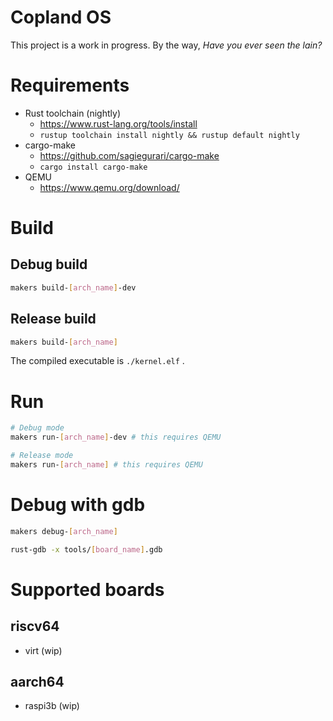 # Copland OS

This project is a work in progress. By the way, *Have you ever seen the lain?*

# Requirements

- Rust toolchain (nightly)
  - https://www.rust-lang.org/tools/install
  - `rustup toolchain install nightly && rustup default nightly`
- cargo-make
  - https://github.com/sagiegurari/cargo-make
  - `cargo install cargo-make`
- QEMU
  - https://www.qemu.org/download/

# Build

## Debug build

```bash
makers build-[arch_name]-dev
```

## Release build

```bash
makers build-[arch_name]
```

The compiled executable is `./kernel.elf` .

# Run

```bash
# Debug mode
makers run-[arch_name]-dev # this requires QEMU

# Release mode
makers run-[arch_name] # this requires QEMU
```

# Debug with gdb

```bash
makers debug-[arch_name]
```

```bash
rust-gdb -x tools/[board_name].gdb
```

# Supported boards

## riscv64

- virt (wip)

## aarch64

- raspi3b (wip)